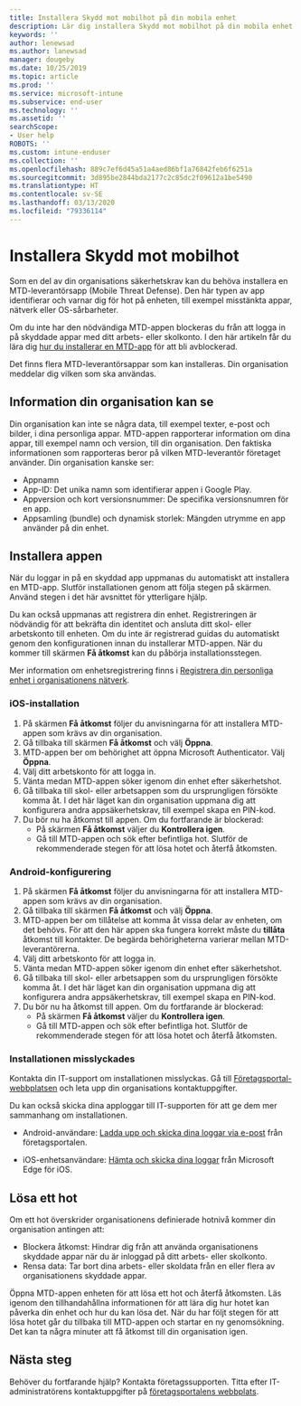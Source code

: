 ```yaml
---
title: Installera Skydd mot mobilhot på din mobila enhet
description: Lär dig installera Skydd mot mobilhot på din mobila enhet.
keywords: ''
author: lenewsad
ms.author: lanewsad
manager: dougeby
ms.date: 10/25/2019
ms.topic: article
ms.prod: ''
ms.service: microsoft-intune
ms.subservice: end-user
ms.technology: ''
ms.assetid: ''
searchScope:
- User help
ROBOTS: ''
ms.custom: intune-enduser
ms.collection: ''
ms.openlocfilehash: 889c7ef6d45a51a4aed86bf1a76842feb6f6251a
ms.sourcegitcommit: 3d895be2844bda2177c2c85dc2f09612a1be5490
ms.translationtype: HT
ms.contentlocale: sv-SE
ms.lasthandoff: 03/13/2020
ms.locfileid: "79336114"
---
```

# <a name="install-mobile-threat-defense"></a>Installera Skydd mot mobilhot   

Som en del av din organisations säkerhetskrav kan du behöva installera en MTD-leverantörsapp (Mobile Threat Defense). Den här typen av app identifierar och varnar dig för hot på enheten, till exempel misstänkta appar, nätverk eller OS-sårbarheter.  

Om du inte har den nödvändiga MTD-appen blockeras du från att logga in på skyddade appar med ditt arbets- eller skolkonto. I den här artikeln får du lära dig [hur du installerar en MTD-app](set-up-mobile-threat-defense.md#install-app) för att bli avblockerad.  

Det finns flera MTD-leverantörsappar som kan installeras. Din organisation meddelar dig vilken som ska användas. 


## <a name="information-your-organization-can-see"></a>Information din organisation kan se   

Din organisation kan inte se några data, till exempel texter, e-post och bilder, i dina personliga appar. MTD-appen rapporterar information om dina appar, till exempel namn och version, till din organisation. Den faktiska informationen som rapporteras beror på vilken MTD-leverantör företaget använder. Din organisation kanske ser:   

* Appnamn  
* App-ID: Det unika namn som identifierar appen i Google Play.  
* Appversion och kort versionsnummer: De specifika versionsnumren för en app.  
* Appsamling (bundle) och dynamisk storlek: Mängden utrymme en app använder på din enhet. 


## <a name="install-app"></a>Installera appen    
När du loggar in på en skyddad app uppmanas du automatiskt att installera en MTD-app. Slutför installationen genom att följa stegen på skärmen. Använd stegen i det här avsnittet för ytterligare hjälp.  
 
Du kan också uppmanas att registrera din enhet. Registreringen är nödvändig för att bekräfta din identitet och ansluta ditt skol- eller arbetskonto till enheten. Om du inte är registrerad guidas du automatiskt genom den konfigurationen innan du installerar MTD-appen. När du kommer till skärmen **Få åtkomst** kan du påbörja installationsstegen.  

Mer information om enhetsregistrering finns i [Registrera din personliga enhet i organisationens nätverk](https://docs.microsoft.com/azure/active-directory/user-help/user-help-register-device-on-network).  

### <a name="ios-setup"></a>iOS-installation  

1. På skärmen **Få åtkomst** följer du anvisningarna för att installera MTD-appen som krävs av din organisation.   
2. Gå tillbaka till skärmen **Få åtkomst** och välj **Öppna**.  
3. MTD-appen ber om behörighet att öppna Microsoft Authenticator. Välj **Öppna**. 
4. Välj ditt arbetskonto för att logga in. 
5. Vänta medan MTD-appen söker igenom din enhet efter säkerhetshot. 
6. Gå tillbaka till skol- eller arbetsappen som du ursprungligen försökte komma åt. I det här läget kan din organisation uppmana dig att konfigurera andra appsäkerhetskrav, till exempel skapa en PIN-kod.   
7. Du bör nu ha åtkomst till appen. Om du fortfarande är blockerad:  
    * På skärmen **Få åtkomst** väljer du **Kontrollera igen**.  
    * Gå till MTD-appen och sök efter befintliga hot. Slutför de rekommenderade stegen för att lösa hotet och återfå åtkomsten.    

### <a name="android-setup"></a>Android-konfigurering 

1. På skärmen **Få åtkomst** följer du anvisningarna för att installera MTD-appen som krävs av din organisation.  
2. Gå tillbaka till skärmen **Få åtkomst** och välj **Öppna**.  
3. MTD-appen ber om tillåtelse att komma åt vissa delar av enheten, om det behövs. För att den här appen ska fungera korrekt måste du **tillåta** åtkomst till kontakter. De begärda behörigheterna varierar mellan MTD-leverantörerna.  
4. Välj ditt arbetskonto för att logga in.  
5. Vänta medan MTD-appen söker igenom din enhet efter säkerhetshot.  
6. Gå tillbaka till skol- eller arbetsappen som du ursprungligen försökte komma åt. I det här läget kan din organisation uppmana dig att konfigurera andra appsäkerhetskrav, till exempel skapa en PIN-kod.  
7. Du bör nu ha åtkomst till appen. Om du fortfarande är blockerad:  
    * På skärmen **Få åtkomst** väljer du **Kontrollera igen**.  
    * Gå till MTD-appen och sök efter befintliga hot. Slutför de rekommenderade stegen för att lösa hotet och återfå åtkomsten.  

### <a name="installation-failed"></a>Installationen misslyckades  

Kontakta din IT-support om installationen misslyckas. Gå till [Företagsportal-webbplatsen](https://go.microsoft.com/fwlink/?linkid=2010980) och leta upp din organisations kontaktuppgifter.  

Du kan också skicka dina apploggar till IT-supporten för att ge dem mer sammanhang om installationen.  
* Android-användare: [Ladda upp och skicka dina loggar via e-post](https://docs.microsoft.com/user-help/send-logs-to-your-it-admin-by-email-android) från företagsportalen.   

* iOS-enhetsanvändare: [Hämta och skicka dina loggar](https://docs.microsoft.com/intune/apps/manage-microsoft-edge#use-microsoft-edge-on-ios-to-access-managed-app-logs) från Microsoft Edge för iOS.  

## <a name="resolve-a-threat"></a>Lösa ett hot  
Om ett hot överskrider organisationens definierade hotnivå kommer din organisation antingen att:  
   
* Blockera åtkomst: Hindrar dig från att använda organisationens skyddade appar när du är inloggad på ditt arbets- eller skolkonto.  
* Rensa data: Tar bort dina arbets- eller skoldata från en eller flera av organisationens skyddade appar.  

Öppna MTD-appen enheten för att lösa ett hot och återfå åtkomsten. Läs igenom den tillhandahållna informationen för att lära dig hur hotet kan påverka din enhet och hur du kan lösa det. När du har följt stegen för att lösa hotet går du tillbaka till MTD-appen och startar en ny genomsökning. Det kan ta några minuter att få åtkomst till din organisation igen.  

## <a name="next-steps"></a>Nästa steg  

Behöver du fortfarande hjälp? Kontakta företagssupporten. Titta efter IT-administratörens kontaktuppgifter på [företagsportalens webbplats](https://go.microsoft.com/fwlink/?linkid=2010980).

